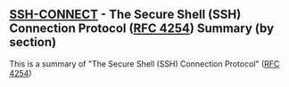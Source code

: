 ## [SSH-CONNECT](https://datatracker.ietf.org/doc/html/rfc4254) - The Secure Shell (SSH) Connection Protocol ([RFC 4254](https://datatracker.ietf.org/doc/html/rfc4254)) Summary (by section)
This is a summary of "The Secure Shell (SSH) Connection Protocol" ([RFC 4254](https://datatracker.ietf.org/doc/html/rfc4254))